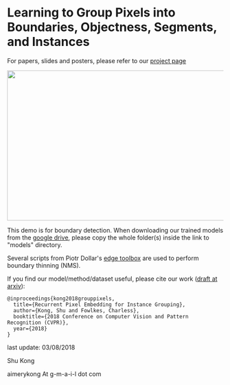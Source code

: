 # Learning to Group Pixels into Boundaries, Objectness, Segments, and Instances

For papers, slides and posters, please refer to our [project page](http://www.ics.uci.edu/~skong2/SMMMSG.html "pixel-grouping")

<img src="http://www.ics.uci.edu/~skong2/image/demo_boundaryDet.png" alt="" data-canonical-src="http://www.ics.uci.edu/~skong2/image/demo_boundaryDet.png " width="600" height="350" />


This demo is for boundary detection. When downloading our trained models from the [google drive](https://drive.google.com/drive/u/1/folders/1MfWWToezy9E6Sv6jY7JfxoUo2igX42Wg), please copy the whole folder(s) inside the link to "models" directory.

Several scripts from Piotr Dollar's [edge toolbox](https://github.com/pdollar/edges) are used to perform boundary thinning (NMS).



If you find our model/method/dataset useful, please cite our work ([draft at arxiv](https://arxiv.org/abs/1712.08273)):

    @inproceedings{kong2018grouppixels,
      title={Recurrent Pixel Embedding for Instance Grouping},
      author={Kong, Shu and Fowlkes, Charless},
      booktitle={2018 Conference on Computer Vision and Pattern Recognition (CVPR)},
      year={2018}
    }





last update: 03/08/2018

Shu Kong

aimerykong At g-m-a-i-l dot com

